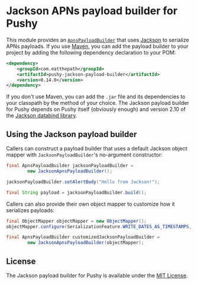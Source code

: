 # Jackson APNs payload builder for Pushy

This module provides an [`ApnsPayloadBuilder`](https://pushy-apns.org/apidocs/0.14/com/eatthepath/pushy/apns/util/ApnsPayloadBuilder.html) that uses [Jackson](https://github.com/FasterXML/jackson) to serialize APNs payloads. If you use [Maven](http://maven.apache.org/), you can add the payload builder to your project by adding the following dependency declaration to your POM:

```xml
<dependency>
    <groupId>com.eatthepath</groupId>
    <artifactId>pushy-jackson-payload-builder</artifactId>
    <version>0.14.0</version>
</dependency>
```

If you don't use Maven, you can add the `.jar` file and its dependencies to your classpath by the method of your choice. The Jackson payload builder for Pushy depends on Pushy itself (obviously enough) and version 2.10 of the [Jackson databind library](https://github.com/FasterXML/jackson-databind).

## Using the Jackson payload builder

Callers can construct a payload builder that uses a default Jackson object mapper with `JacksonPayloadBuilder`'s no-argument constructor:

```java
final ApnsPayloadBuilder jacksonPayloadBuilder =
        new JacksonApnsPayloadBuilder();

jacksonPayloadBuilder.setAlertBody("Hello from Jackson!");

final String payload = jacksonPayloadBuilder.build();
```

Callers can also provide their own object mapper to customize how it serializes payloads:

```java
final ObjectMapper objectMapper = new ObjectMapper();
objectMapper.configure(SerializationFeature.WRITE_DATES_AS_TIMESTAMPS, true);

final ApnsPayloadBuilder customizedJacksonPayloadBuilder =
        new JacksonApnsPayloadBuilder(objectMapper);
```

## License

The Jackson payload builder for Pushy is available under the [MIT License](http://opensource.org/licenses/MIT).
